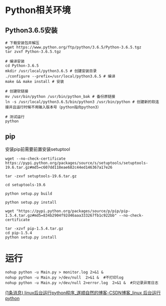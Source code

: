 # Python相关环境

## Python3.6.5安装

```shell
# 下载安装包并解压
wget https://www.python.org/ftp/python/3.6.5/Python-3.6.5.tgz
tar zvxf Python-3.6.5.tgz

# 编译安装
cd Python-3.6.5
mkdir /usr/local/python3.6.5 # 创建安装目录
./configure --prefix=/usr/local/python3.6.5 # 编译
make && make install # 安装

# 创建软链接
mv /usr/bin/python /usr/bin/python_bak # 备份原链接
ln -s /usr/local/python3.6.5/bin/python3 /usr/bin/python # 创建新的软连接并且运行时候不用输入版本号（python指向python3）

# 测试运行
python

```





## pip

安装pip前需要前置安装setuptool

```shell
wget --no-check-certificate https://pypi.python.org/packages/source/s/setuptools/setuptools-19.6.tar.gz#md5=c607dd118eae682c44ed146367a17e26

tar -zxvf setuptools-19.6.tar.gz

cd setuptools-19.6

python setup.py build

python setup.py install
```



```shell
wget "https://pypi.python.org/packages/source/p/pip/pip-1.5.4.tar.gz#md5=834b2904f92d46aaa333267fb1c922bb" --no-check-certificate

tar -xzvf pip-1.5.4.tar.gz
cd pip-1.5.4
python setup.py install
```



# 运行

```shell
nohup python -u Main.py > monitor.log 2>&1 &
nohup python -u Main.py >/dev/null  2>&1 &  #不打印log
nohup python -u Main.py >/dev/null 2>error.log  2>&1 &  #只记录异常日志
```

[(1条消息) linux后台运行python程序_遂顺自然的博客-CSDN博客_linux 后台运行python](https://blog.csdn.net/weixin_44366822/article/details/121207690)
